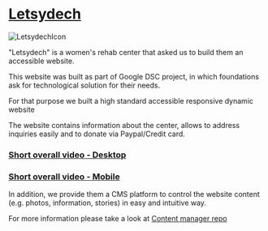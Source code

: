 # [Letsydech](letsydech.com)

![LetsydechIcon](https://res.cloudinary.com/dmezfnuzk/image/upload/v1597760165/ezgif_7_f1b10a22ec82_372ac500d4.png "LetsydechIcon")

"Letsydech" is a women's rehab center that asked us to build them an accessible website.

This website was built as part of Google DSC project, in which foundations ask for technological solution for their needs.

For that purpose we built a high standard accessible responsive dynamic website

The website contains information about the center, allows to address inquiries easily and to donate via Paypal/Credit card.

 ### [Short overall video - Desktop](https://drive.google.com/file/d/1pMg_kvoki794K5bP6DApP7mc7v8iJQD0/view)

 ### [Short overall video - Mobile](https://drive.google.com/file/d/1FlQKXPjje7w0YQElezyZk6oBu3WCOnRN/view)
 
 In addition, we provide them a CMS platform to control the website content (e.g. photos, information, stories) in easy and intuitive way.

 For more information please take a look at  [Content manager repo](https://github.com/TalAdivi/LetsydechCMS)